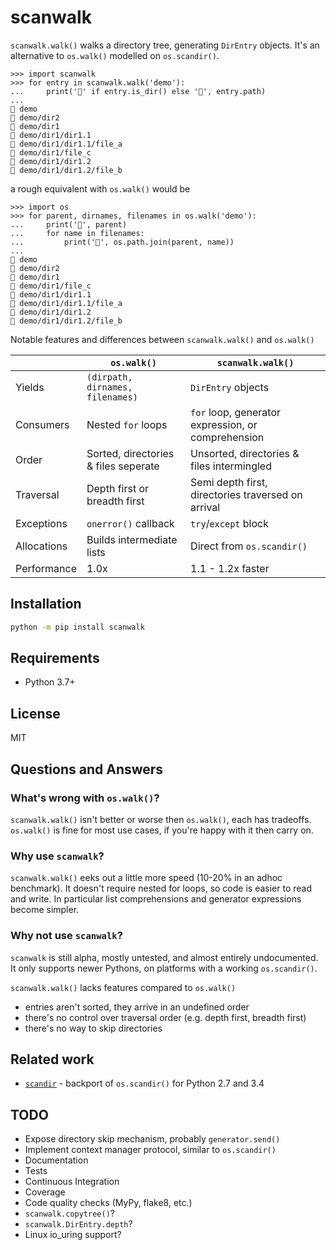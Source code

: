 scanwalk
========

`scanwalk.walk()` walks a directory tree, generating `DirEntry` objects.
It's an alternative to `os.walk()` modelled on `os.scandir()`.

```pycon
>>> import scanwalk
>>> for entry in scanwalk.walk('demo'):
...     print('📁' if entry.is_dir() else '📄', entry.path)
...
📁 demo
📁 demo/dir2
📁 demo/dir1
📁 demo/dir1/dir1.1
📄 demo/dir1/dir1.1/file_a
📄 demo/dir1/file_c
📁 demo/dir1/dir1.2
📄 demo/dir1/dir1.2/file_b
```

a rough equivalent with `os.walk()` would be

```pycon
>>> import os
>>> for parent, dirnames, filenames in os.walk('demo'):
...     print('📁', parent)
...     for name in filenames:
...         print('📄', os.path.join(parent, name))
...
📁 demo
📁 demo/dir2
📁 demo/dir1
📄 demo/dir1/file_c
📁 demo/dir1/dir1.1
📄 demo/dir1/dir1.1/file_a
📁 demo/dir1/dir1.2
📄 demo/dir1/dir1.2/file_b
```

Notable features and differences between `scanwalk.walk()` and `os.walk()`

|             | `os.walk()`                          | `scanwalk.walk()`                                  |
|-------------|--------------------------------------|----------------------------------------------------|
| Yields      | `(dirpath, dirnames, filenames)`     | `DirEntry` objects                                 |
| Consumers   | Nested `for` loops                   | `for` loop, generator expression, or comprehension |
| Order       | Sorted, directories & files seperate | Unsorted, directories & files intermingled         |
| Traversal   | Depth first or breadth first         | Semi depth first, directories traversed on arrival |
| Exceptions  | `onerror()` callback                 | `try`/`except` block                               |
| Allocations | Builds intermediate lists            | Direct from `os.scandir()`                         |
| Performance | 1.0x                                 | 1.1 - 1.2x faster                                  |

## Installation

```sh
python -m pip install scanwalk
```

## Requirements

- Python 3.7+

## License

MIT

## Questions and Answers

### What's wrong with `os.walk()`?

`scanwalk.walk()` isn't better or worse then `os.walk()`, each has tradeoffs.
`os.walk()` is fine for most use cases, if you're happy with it then carry on.

### Why use `scanwalk`?
`scanwalk.walk()` eeks out a little more speed (10-20% in an adhoc benchmark).
It doesn't require nested for loops, so code is easier to read and write.
In particular list comprehensions  and generator expressions become simpler.

### Why not use `scanwalk`?
`scanwalk` is still alpha, mostly untested, and almost entirely undocumented.
It only supports newer Pythons, on platforms with a working `os.scandir()`.

`scanwalk.walk()` lacks features compared to `os.walk()`
- entries aren't sorted, they arrive in an undefined order
- there's no control over traversal order (e.g. depth first, breadth first)
- there's no way to skip directories

## Related work

- [`scandir`](https://pypi.org/project/scandir/) - backport of `os.scandir()`
  for Python 2.7 and 3.4

## TODO

- Expose directory skip mechanism, probably `generator.send()`
- Implement context manager protocol, similar to `os.scandir()`
- Documentation
- Tests
- Continuous Integration
- Coverage
- Code quality checks (MyPy, flake8, etc.)
- `scanwalk.copytree()`?
- `scanwalk.DirEntry.depth`?
- Linux io_uring support?
